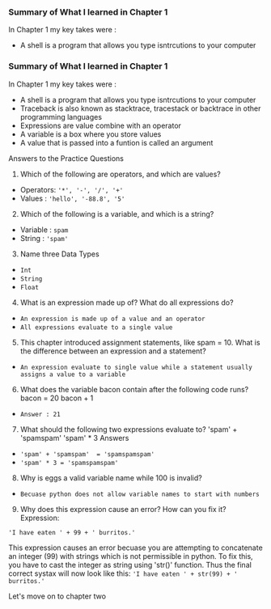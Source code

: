 ### Summary of What I learned in Chapter 1

In Chapter 1 my key takes were :
* A shell is a program that allows you type isntrcutions to your computer
### Summary of What I learned in Chapter 1

In Chapter 1 my key takes were :
* A shell is a program that allows you type isntrcutions to your computer
* Traceback is also known as stacktrace, tracestack or backtrace in other programming languages
*  Expressions are value combine with an operator
*  A variable is a box where you store values
*  A value that is passed into a funtion is called an argument


Answers to the Practice Questions
1. Which of the following are operators, and which are values? 

* Operators: `'*', '-', '/', '+'`
* Values : `'hello', '-88.8', '5'`

2. Which of the following is a variable, and which is a string?

* Variable : `spam`
* String : `'spam'`

3. Name three Data Types
* `Int`
* `String`
* `Float`

4.  What is an expression made up of? What do all expressions do?
* `An expression is made up of a value and an operator`
* `All expressions evaluate to a single value`

5. This chapter introduced assignment statements, like spam = 10. What is 
the difference between an expression and a statement?
* `An expression evaluate to single value while a statement usually assigns a value to a variable`

6. What does the variable bacon contain after the following code runs?
bacon = 20
bacon + 1
* `Answer : 21`

7. What should the following two expressions evaluate to?
'spam' + 'spamspam' 
'spam' * 3
Answers
* `'spam' + 'spamspam'  = 'spamspamspam'`
* `'spam' * 3 = 'spamspamspam'`

8. Why is eggs a valid variable name while 100 is invalid?
* `Becuase python does not allow variable names to start with numbers `

9. Why does this expression cause an error? How can you fix it?
Expression: 
```
'I have eaten ' + 99 + ' burritos.'
```
This expression causes an error becuase you are attempting to concatenate an integer (99) with strings which is not permissible in python. To fix this, you have to cast the integer as string using 'str()' function. Thus the final correct systax will now look like this:
`'I have eaten ' + str(99) + ' burritos.' `

Let's move on to chapter two
